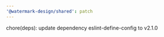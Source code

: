 ```yaml
---
'@watermark-design/shared': patch
---
```


chore(deps): update dependency eslint-define-config to v2.1.0
